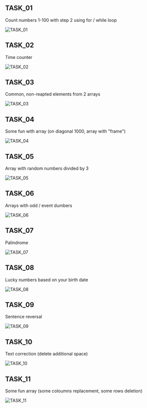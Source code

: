 ## TASK_01
Count numbers 1-100 with step 2 using for / while loop

![TASK_01](https://github.com/lullusiek/PGJP_Labview/blob/master/LAB_03/IMAGES/4_1.png)

## TASK_02
Time counter

![TASK_02](https://github.com/lullusiek/PGJP_Labview/blob/master/LAB_03/IMAGES/4_2.png)


## TASK_03
Common, non-reapted elements from 2 arrays

![TASK_03](https://github.com/lullusiek/PGJP_Labview/blob/master/LAB_03/IMAGES/4_3.png)


## TASK_04
Some fun with array (on diagonal 1000, array with "frame")

![TASK_04](https://github.com/lullusiek/PGJP_Labview/blob/master/LAB_03/IMAGES/4_4.png)


## TASK_05
Array with random numbers divided by 3

![TASK_05](https://github.com/lullusiek/PGJP_Labview/blob/master/LAB_03/IMAGES/4_5.png)


## TASK_06
Arrays with odd / event dumbers

![TASK_06](https://github.com/lullusiek/PGJP_Labview/blob/master/LAB_03/IMAGES/4_6.png)


## TASK_07
Palindrome

![TASK_07](https://github.com/lullusiek/PGJP_Labview/blob/master/LAB_03/IMAGES/4_7.png)


## TASK_08
Lucky numbers based on your birth date

![TASK_08](https://github.com/lullusiek/PGJP_Labview/blob/master/LAB_03/IMAGES/4_8.png)


## TASK_09
Sentence reversal

![TASK_09](https://github.com/lullusiek/PGJP_Labview/blob/master/LAB_03/IMAGES/4_9.png)


## TASK_10
Text correction (delete additional space)

![TASK_10](https://github.com/lullusiek/PGJP_Labview/blob/master/LAB_03/IMAGES/4_10.png)


## TASK_11
Some fun array (some coloumns replacement, some rows deletion)

![TASK_11](https://github.com/lullusiek/PGJP_Labview/blob/master/LAB_03/IMAGES/4_11.png)

